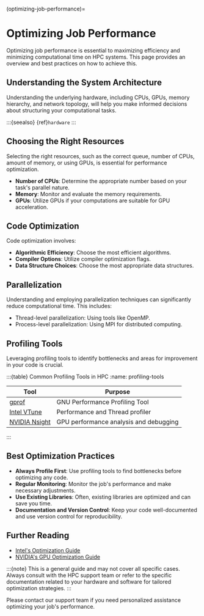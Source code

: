 (optimizing-job-performance)=
# Optimizing Job Performance

Optimizing job performance is essential to maximizing efficiency and minimizing computational time on HPC systems. This page provides an overview and best practices on how to achieve this.

## Understanding the System Architecture

Understanding the underlying hardware, including CPUs, GPUs, memory hierarchy, and network topology, will help you make informed decisions about structuring your computational tasks.

:::{seealso}
{ref}`hardware`
:::

## Choosing the Right Resources
Selecting the right resources, such as the correct queue, number of CPUs, amount of memory, or using GPUs, is essential for performance optimization.

- **Number of CPUs**: Determine the appropriate number based on your task's parallel nature.
- **Memory**: Monitor and evaluate the memory requirements.
- **GPUs**: Utilize GPUs if your computations are suitable for GPU acceleration.

## Code Optimization
Code optimization involves:

- **Algorithmic Efficiency**: Choose the most efficient algorithms.
- **Compiler Options**: Utilize compiler optimization flags.
- **Data Structure Choices**: Choose the most appropriate data structures.

## Parallelization
Understanding and employing parallelization techniques can significantly reduce computational time. This includes:

- Thread-level parallelization: Using tools like OpenMP.
- Process-level parallelization: Using MPI for distributed computing.

## Profiling Tools
Leveraging profiling tools to identify bottlenecks and areas for improvement in your code is crucial.


:::{table} Common Profiling Tools in HPC
:name: profiling-tools

| Tool            | Purpose                                  |
|-----------------|------------------------------------------|
| [gprof]         | GNU Performance Profiling Tool           |
| [Intel VTune]   | Performance and Thread profiler          |
| [NVIDIA Nsight] | GPU performance analysis and debugging   |
:::

## Best Optimization Practices
- **Always Profile First**: Use profiling tools to find bottlenecks before optimizing any code.
- **Regular Monitoring**: Monitor the job's performance and make necessary adjustments.
- **Use Existing Libraries**: Often, existing libraries are optimized and can save you time.
- **Documentation and Version Control**: Keep your code well-documented and use version control for reproducibility.

## Further Reading
- [Intel's Optimization Guide]
- [NVIDIA's GPU Optimization Guide]

:::{note}
This is a general guide and may not cover all specific cases. Always consult with the HPC support team or refer to the specific documentation related to your hardware and software for tailored optimization strategies.
:::

Please contact our support team if you need personalized assistance optimizing your job's performance.

[gprof]: https://ftp.gnu.org/old-gnu/Manuals/gprof-2.9.1/html_mono/gprof.html
[Intel's Optimization Guide]: https://www.intel.com/content/www/us/en/gaming/resources/cpu-optimizer.html
[NVIDIA's GPU Optimization Guide]: https://docs.nvidia.com/cuda/cuda-c-best-practices-guide/index.html
[NVIDIA Nsight]: https://developer.nvidia.com/nsight-systems
[Intel VTune]: https://www.intel.com/content/www/us/en/docs/vtune-profiler/user-guide/2023-1/overview.html
